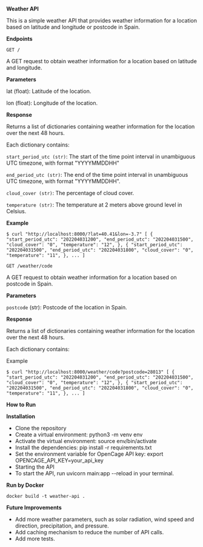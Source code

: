 **Weather API**


This is a simple weather API that provides weather information for a location based on latitude and longitude or postcode in Spain.


**Endpoints**

`GET /`

A GET request to obtain weather information for a location based on latitude and longitude.

**Parameters**

lat (float): Latitude of the location.

lon (float): Longitude of the location.

**Response**

Returns a list of dictionaries containing weather information for the location over the next 48 hours.


Each dictionary contains:

`start_period_utc (str)`: The start of the time point interval in unambiguous UTC timezone, with format "YYYYMMDDHH"

`end_period_utc (str)`: The end of the time point interval in unambiguous UTC timezone, with format "YYYYMMDDHH".

`cloud_cover (str)`: The percentage of cloud cover.

`temperature (str)`: The temperature at 2 meters above ground level in Celsius.

**Example**

`$ curl "http://localhost:8000/?lat=40.41&lon=-3.7"
[
    {
        "start_period_utc": "202204031200",
        "end_period_utc": "202204031500",
        "cloud_cover": "0",
        "temperature": "12",
    },
    {
        "start_period_utc": "202204031500",
        "end_period_utc": "202204031800",
        "cloud_cover": "0",
        "temperature": "11",
    },
    ...
]`

`GET /weather/code`

A GET request to obtain weather information for a location based on postcode in Spain.

**Parameters**

`postcode` (str): Postcode of the location in Spain.

**Response**

Returns a list of dictionaries containing weather information for the location over the next 48 hours.

Each dictionary contains:

Example

`$ curl "http://localhost:8000/weather/code?postcode=28013"
[
    {
        "start_period_utc": "202204031200",
        "end_period_utc": "202204031500",
        "cloud_cover": "0",
        "temperature": "12",
    },
    {
        "start_period_utc": "202204031500",
        "end_period_utc": "202204031800",
        "cloud_cover": "0",
        "temperature": "11",
    },
    ...
]`

**How to Run**

**Installation**

* Clone the repository
* Create a virtual environment: python3 -m venv env
* Activate the virtual environment: source env/bin/activate
* Install the dependencies: pip install -r requirements.txt
* Set the environment variable for OpenCage API key: export OPENCAGE_API_KEY=your_api_key
* Starting the API
* To start the API, run uvicorn main:app --reload in your terminal.

**Run by Docker**

`docker build -t weather-api .`

**Future Improvements**

* Add more weather parameters, such as solar radiation, wind speed and direction, precipitation, and pressure.
* Add caching mechanism to reduce the number of API calls.
* Add more tests.
